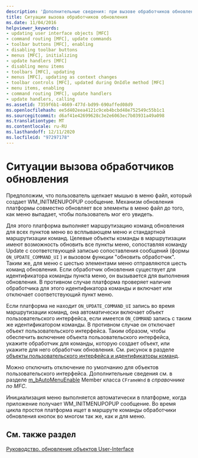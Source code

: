 ```yaml
---
description: 'Дополнительные сведения: при вызове обработчиков обновлений'
title: Ситуации вызова обработчиков обновления
ms.date: 11/04/2016
helpviewer_keywords:
- updating user interface objects [MFC]
- command routing [MFC], update commands
- toolbar buttons [MFC], enabling
- disabling toolbar buttons
- menus [MFC], initializing
- update handlers [MFC]
- disabling menu items
- toolbars [MFC], updating
- menus [MFC], updating as context changes
- toolbar controls [MFC], updated during OnIdle method [MFC]
- menu items, enabling
- command routing [MFC], update handlers
- update handlers, calling
ms.assetid: 7359f6b1-4669-477d-bd99-690affed08d9
ms.openlocfilehash: ee5d402eea4121c9ceb4bcbd48e752549c55b1c1
ms.sourcegitcommit: d6af41e42699628c3e2e6063ec7b03931a49a098
ms.translationtype: MT
ms.contentlocale: ru-RU
ms.lasthandoff: 12/11/2020
ms.locfileid: "97297178"
---
```

# <a name="when-update-handlers-are-called"></a>Ситуации вызова обработчиков обновления

Предположим, что пользователь щелкает мышью в меню файл, который создает WM_INITMENUPOPUP сообщение. Механизм обновления платформы совместно обновляет все элементы в меню файл до того, как меню выпадает, чтобы пользователь мог его увидеть.

Для этого платформа выполняет маршрутизацию команд обновления для всех пунктов меню во всплывающем меню и стандартной маршрутизации команд. Целевые объекты команды в маршрутизации имеют возможность обновить все пункты меню, сопоставляя команду Update с соответствующей записью сопоставления сообщений (формы `ON_UPDATE_COMMAND_UI` ) и вызовом функции "обновить обработчик". Таким же, для меню с шестью элементами меню отправляются шесть команд обновления. Если обработчик обновления существует для идентификатора команды пункта меню, он вызывается для выполнения обновления. В противном случае платформа проверяет наличие обработчика для этого идентификатора команды и включает или отключает соответствующий пункт меню.

Если платформа не находит `ON_UPDATE_COMMAND_UI` запись во время маршрутизации команд, она автоматически включает объект пользовательского интерфейса, если имеется `ON_COMMAND` запись с таким же идентификатором команды. В противном случае он отключает объект пользовательского интерфейса. Таким образом, чтобы обеспечить включение объекта пользовательского интерфейса, укажите обработчик для команды, которую создает объект, или укажите для него обработчик обновления. См. рисунок в разделе [объекты пользовательского интерфейса и идентификаторы команд](../mfc/user-interface-objects-and-command-ids.md).

Можно отключить отключение по умолчанию для объектов пользовательского интерфейса. Дополнительные сведения см. в разделе [m_bAutoMenuEnable](../mfc/reference/cframewnd-class.md#m_bautomenuenable) Member класса `CFrameWnd` в *справочнике по MFC*.

Инициализация меню выполняется автоматически в платформе, когда приложение получает WM_INITMENUPOPUP сообщение. Во время цикла простоя платформа ищет в маршруте команды обработчики обновления кнопок во многом так же, как и для меню.

## <a name="see-also"></a>См. также раздел

[Руководство. обновление объектов User-Interface](../mfc/how-to-update-user-interface-objects.md)
